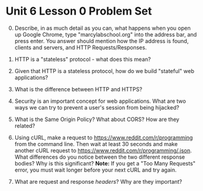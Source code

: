 # Unit 6 Lesson 0 Problem Set

0. Describe, in as much detail as you can, what happens when you open up Google Chrome, type "marcylabschool.org" into the address bar, and press enter. You answer should mention how the IP address is found, clients and servers, and HTTP Requests/Responses. 

1. HTTP is a "stateless" protocol - what does this mean?

2. Given that HTTP is a stateless protocol, how do we build "stateful" web applications?

3. What is the difference between HTTP and HTTPS?

4. Security is an important concept for web applications. What are two ways we can try to prevent a user's session from being hijacked?

5. What is the Same Origin Policy? What about CORS? How are they related?

6. Using cURL, make a request to https://www.reddit.com/r/programming from the command line. Then wait at least 30 seconds and make another cURL request to https://www.reddit.com/r/programming/.json. What differences do you notice between the two different response bodies? Why is this significant? **Note:** If you get a "Too Many Requests" error, you must wait longer before your next cURL and try again. 

7. What are request and response _headers_? Why are they important?
